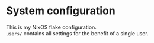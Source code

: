 # System configuration

This is my NixOS flake configuration.  
`users/` contains all settings for the benefit of a single user.
